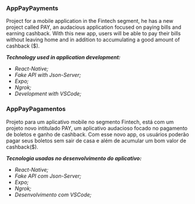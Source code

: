 ### AppPayPayments

Project for a mobile application in the Fintech segment, he has a new project called PAY, an audacious application focused on paying bills and earning cashback. With this new app, users will be able to pay their bills without leaving home and in addition to accumulating a good amount of cashback ($).


***Technology used in application development:***

* _React-Native;_
* _Fake API with Json-Server;_
* _Expo;_
* _Ngrok;_
* _Development with VSCode;_

>
>

### AppPayPagamentos

Projeto para um aplicativo mobile no segmento Fintech, está com um projeto novo intitulado PAY, um aplicativo audacioso focado no pagamento de boletos e ganho de cashback. Com esse novo app, os usuários poderão pagar seus boletos sem sair de casa e além de acumular um bom valor de cashback($).


***Tecnologia usadas no desenvolvimento do aplicativo:***

* _React-Native;_
* _Fake API com Json-Server;_
* _Expo;_
* _Ngrok;_
* _Desenvolvimento com VSCode;_
